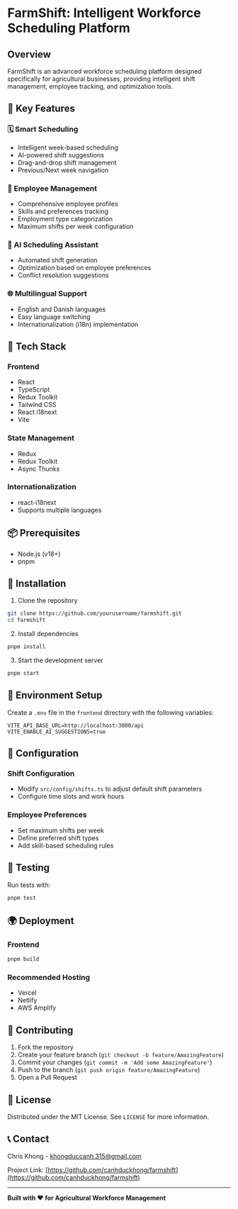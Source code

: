 # FarmShift: Intelligent Workforce Scheduling Platform

## Overview

FarmShift is an advanced workforce scheduling platform designed specifically for agricultural businesses, providing intelligent shift management, employee tracking, and optimization tools.

## 🌟 Key Features

### 🗓️ Smart Scheduling
- Intelligent week-based scheduling
- AI-powered shift suggestions
- Drag-and-drop shift management
- Previous/Next week navigation

### 👥 Employee Management
- Comprehensive employee profiles
- Skills and preferences tracking
- Employment type categorization
- Maximum shifts per week configuration

### 🤖 AI Scheduling Assistant
- Automated shift generation
- Optimization based on employee preferences
- Conflict resolution suggestions

### 🌐 Multilingual Support
- English and Danish languages
- Easy language switching
- Internationalization (i18n) implementation

## 🚀 Tech Stack

### Frontend
- React
- TypeScript
- Redux Toolkit
- Tailwind CSS
- React i18next
- Vite

### State Management
- Redux
- Redux Toolkit
- Async Thunks

### Internationalization
- react-i18next
- Supports multiple languages

## 📦 Prerequisites

- Node.js (v18+)
- pnpm

## 🔧 Installation

1. Clone the repository
```bash
git clone https://github.com/yourusername/farmshift.git
cd farmshift
```

2. Install dependencies
```bash
pnpm install
```

3. Start the development server
```bash
pnpm start
```

## 🌈 Environment Setup

Create a `.env` file in the `frontend` directory with the following variables:
```
VITE_API_BASE_URL=http://localhost:3000/api
VITE_ENABLE_AI_SUGGESTIONS=true
```

## 📝 Configuration

### Shift Configuration
- Modify `src/config/shifts.ts` to adjust default shift parameters
- Configure time slots and work hours

### Employee Preferences
- Set maximum shifts per week
- Define preferred shift types
- Add skill-based scheduling rules

## 🧪 Testing

Run tests with:
```bash
pnpm test
```

## 🌍 Deployment

### Frontend
```bash
pnpm build
```

### Recommended Hosting
- Vercel
- Netlify
- AWS Amplify

## 🤝 Contributing

1. Fork the repository
2. Create your feature branch (`git checkout -b feature/AmazingFeature`)
3. Commit your changes (`git commit -m 'Add some AmazingFeature'`)
4. Push to the branch (`git push origin feature/AmazingFeature`)
5. Open a Pull Request

## 📄 License

Distributed under the MIT License. See `LICENSE` for more information.

## 📞 Contact

Chris Khong - khongduccanh.315@gmail.com

Project Link: [https://github.com/canhduckhong/farmshift](https://github.com/canhduckhong/farmshift)

---

**Built with ❤️ for Agricultural Workforce Management**
